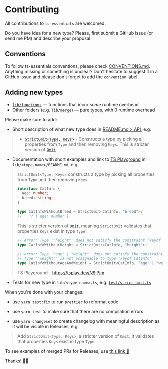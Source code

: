 # Contributing

All contributions to `ts-essentials` are welcomed.

Do you have idea for a new type? Please, first submit a GitHub issue (or send me PM) and describe your proposal.

## Conventions

To follow ts-essentials conventions, please check [CONVENTIONS.md](./CONVENTIONS.md). Anything missing or something is
unclear? Don't hesitate to suggest it in a GitHub issue and please don't forget to add the `convention` label.

## Adding new types

- [`lib/functions`](lib/functions) — functions that incur _some_ runtime overhead
- Other folders (e.g. [`lib/merge`](lib/merge)) — pure types, with 0 runtime overhead

Please make sure to add:

- Short description of what new type does in [README.md > API](/README.md#api), e.g.

> - [`StrictOmit<Type, Keys>`](/lib/strict-omit) - Constructs a type by picking all properties from `Type` and then
>   removing `Keys`. This is stricter version of
>   [`Omit`](https://www.typescriptlang.org/docs/handbook/utility-types.html#omittype-keys)

- Documentation with short examples and link to [TS Playground](https://www.typescriptlang.org/play) in
  `lib/<type-name>/README.md`, e.g.

> `StrictOmit<Type, Keys>` constructs a type by picking all properties from `Type` and then removing `Keys`
>
> ```ts
> interface CatInfo {
>   age: number;
>   breed: string;
> }
>
> type CatInfoWithoutBreed = StrictOmit<CatInfo, "breed">;
> //   ^? { age: number }
> ```
>
> This is stricter version of [`Omit`](https://www.typescriptlang.org/docs/handbook/utility-types.html#omittype-keys),
> meaning `StrictOmit` validates that properties `Keys` exist in type `Type`
>
> ```ts
> // error: Type '"height"' does not satisfy the constraint 'keyof CatInfo'
> type CatInfoWithoutHeight = StrictOmit<CatInfo, "height">;
>
> // error: Type '"age" | "weight"' does not satisfy the constraint 'keyof CatInfo'
> // Type '"weight"' is not assignable to type 'keyof CatInfo'
> type CatInfoWithoutAgeAndWeight = StrictOmit<CatInfo, "age" | "weight">;
> ```
>
> TS Playground – https://tsplay.dev/N9jPjm

- Tests for new type in `lib/<type-name>.ts`, e.g. [`test/strict-omit.ts`](/test/strict-omit.ts)

When you're done with your changes:

- use `yarn test:fix` to run `prettier` to reformat code

- use `yarn test` to make sure that there are no compilation errors

- use `yarn changeset` to create changelog with meaningful description as it will be visible in Releases, e.g.

> Add `StrictOmit<Type, Keys>`, a stricter version of `Omit`. It validates that properties `Keys` exist in type `Type`

To see examples of merged PRs for Releases, use
[this link 🔗](https://github.com/ts-essentials/ts-essentials/pulls?q=is%3Apr+Version+Packages+is%3Aclosed+author%3Aapp%2Fgithub-actions)

Thanks! 🙏🏻
